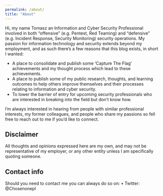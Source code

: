 ```yaml
---
permalink: /about/
title: "About"
---
```


Hi, my name Tomasz an Information and Cyber Security Professional involved in both “offensive” (e.g. Pentest, Red Teaming) and “defensive” (e.g. Incident Response, Security Monitoring) security operations. My passion for information technology and security extends beyond my employment, and as such there’s a few reasons that this blog exists, in short I wanted:
- A place to consolidate and publish some ‘Capture The Flag’ achievements and my thought process which lead to these achievements.
- A place to publish some of my public research, thoughts, and learning outcomes to help others improve themselves and their processes relating to information and cyber security.
- To lower the barrier of entry for upcoming security professionals who are interested in breaking into the field but don’t know how.
  
I’m always interested in hearing from people with similar professional interests, my former colleagues, and people who share my passions so fell free to reach out to me if you’d like to connect.

## Disclaimer
All thoughts and opinions expressed here are my own, and may not be representative of my employer, or any other entity unless I am specifically quoting someone.

## Contact info
Should you need to contact me you can always do so on:
	• Twitter: @Chosenonepl
